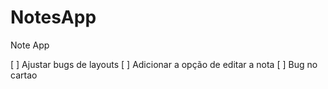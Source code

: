# NotesApp

Note App

[ ] Ajustar bugs de layouts
[ ] Adicionar a opção de editar a nota
[ ] Bug no cartao